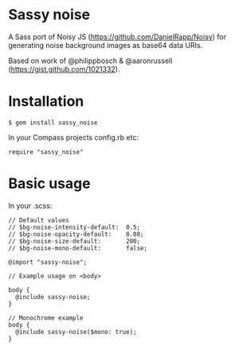 Sassy noise
===========

A Sass port of Noisy JS (https://github.com/DanielRapp/Noisy) for generating
noise background images as base64 data URIs.

Based on work of @philippbosch & @aaronrussell (https://gist.github.com/1021332).

Installation
============

    $ gem install sassy_noise
    
In your Compass projects config.rb etc:

    require "sassy_noise"

Basic usage
===========


    
In your .scss:

    // Default values
    // $bg-noise-intensity-default:  0.5;
    // $bg-noise-opacity-default:    0.08;
    // $bg-noise-size-default:       200;
    // $bg-noise-mono-default:       false;

    @import "sassy-noise";
    
    // Example usage on <body>
    
    body {
      @include sassy-noise;
    }
    
    // Monochrome example
    body {
      @include sassy-noise($mono: true);
    }
    
No templates?
=============

I've omitted the project template because probably no-one wants to build a
project based on noise. I might add another pattern later.

TODO
====

* Add templates
* Add common case @mixins
* Add tests